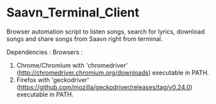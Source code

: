 # Saavn_Terminal_Client

Browser automation script to listen songs, search for lyrics, download songs and share songs from Saavn right from terminal.

Dependencies :
Browsers : 
1) Chrome/Chromium with 'chromedriver' (http://chromedriver.chromium.org/downloads) executable in PATH.
2) Firefox with 'geckodriver' (https://github.com/mozilla/geckodriver/releases/tag/v0.24.0) executable in PATH.

